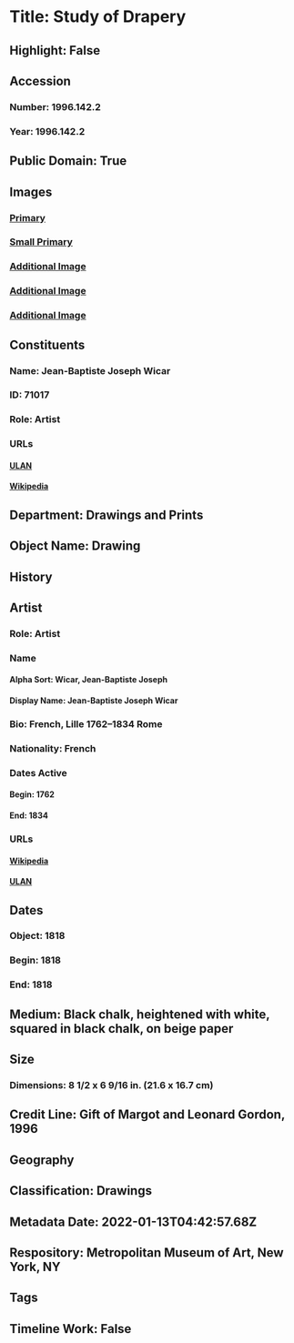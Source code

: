 # Title: Study of Drapery
## Highlight: False
## Accession
### Number: 1996.142.2
### Year: 1996.142.2
## Public Domain: True
## Images
### [Primary](https://images.metmuseum.org/CRDImages/dp/original/DP808455.jpg)
### [Small Primary](https://images.metmuseum.org/CRDImages/dp/web-large/DP808455.jpg)
### [Additional Image](https://images.metmuseum.org/CRDImages/dp/original/266063.jpg)
### [Additional Image](https://images.metmuseum.org/CRDImages/dp/original/1996.142.2.jpg)
### [Additional Image](https://images.metmuseum.org/CRDImages/dp/original/DP808456.jpg)
## Constituents
### Name: Jean-Baptiste Joseph Wicar
### ID: 71017
### Role: Artist
### URLs
#### [ULAN](http://vocab.getty.edu/page/ulan/500029542)
#### [Wikipedia](https://www.wikidata.org/wiki/Q2325139)
## Department: Drawings and Prints
## Object Name: Drawing
## History
## Artist
### Role: Artist
### Name
#### Alpha Sort: Wicar, Jean-Baptiste Joseph
#### Display Name: Jean-Baptiste Joseph Wicar
### Bio: French, Lille 1762–1834 Rome
### Nationality: French
### Dates Active
#### Begin: 1762
#### End: 1834
### URLs
#### [Wikipedia](https://www.wikidata.org/wiki/Q2325139)
#### [ULAN](http://vocab.getty.edu/page/ulan/500029542)
## Dates
### Object: 1818
### Begin: 1818
### End: 1818
## Medium: Black chalk, heightened with white, squared in black chalk, on beige paper
## Size
### Dimensions: 8 1/2 x 6 9/16 in.  (21.6 x 16.7 cm)
## Credit Line: Gift of Margot and Leonard Gordon, 1996
## Geography
## Classification: Drawings
## Metadata Date: 2022-01-13T04:42:57.68Z
## Respository: Metropolitan Museum of Art, New York, NY
## Tags
## Timeline Work: False